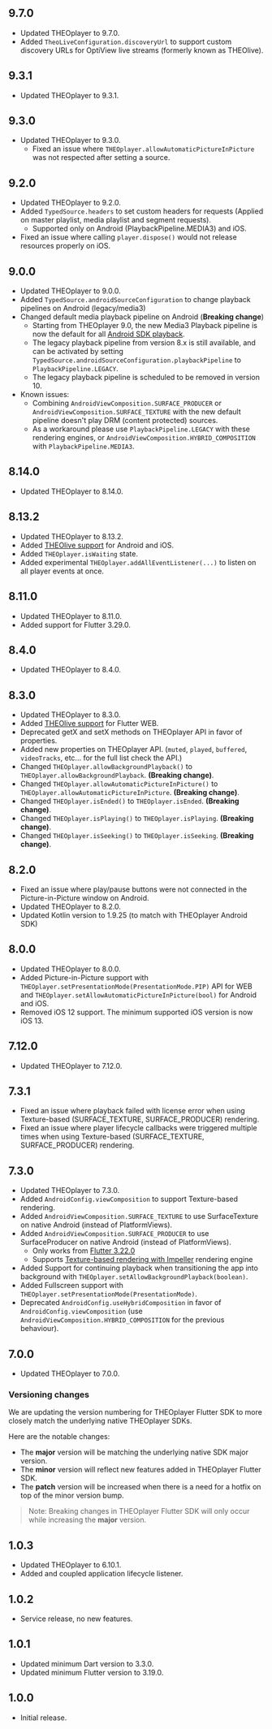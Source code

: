 ## 9.7.0

* Updated THEOplayer to 9.7.0.
* Added `TheoLiveConfiguration.discoveryUrl` to support custom discovery URLs for OptiView live streams (formerly known as THEOlive).

## 9.3.1

* Updated THEOplayer to 9.3.1.

## 9.3.0

* Updated THEOplayer to 9.3.0.
  - Fixed an issue where `THEOplayer.allowAutomaticPictureInPicture` was not respected after setting a source.

## 9.2.0

* Updated THEOplayer to 9.2.0.
* Added `TypedSource.headers` to set custom headers for requests (Applied on master playlist, media playlist and segment requests).
  - Supported only on Android (PlaybackPipeline.MEDIA3) and iOS.
* Fixed an issue where calling `player.dispose()` would not release resources properly on iOS.

## 9.0.0

* Updated THEOplayer to 9.0.0.
* Added `TypedSource.androidSourceConfiguration` to change playback pipelines on Android (legacy/media3)
* Changed default media playback pipeline on Android (**Breaking change**)
  - Starting from THEOplayer 9.0, the new Media3 Playback pipeline is now the default for all [Android SDK playback](https://www.theoplayer.com/docs/theoplayer/changelog/#-900-20250403).
  - The legacy playback pipeline from version 8.x is still available, and can be activated by setting `TypedSource.androidSourceConfiguration.playbackPipeline` to `PlaybackPipeline.LEGACY`.
  - The legacy playback pipeline is scheduled to be removed in version 10.
* Known issues:
  - Combining `AndroidViewComposition.SURFACE_PRODUCER` or `AndroidViewComposition.SURFACE_TEXTURE` with the new default pipeline doesn't play DRM (content protected) sources.
  - As a workaround please use `PlaybackPipeline.LEGACY` with these rendering engines, or `AndroidViewComposition.HYBRID_COMPOSITION` with `PlaybackPipeline.MEDIA3`.

## 8.14.0

* Updated THEOplayer to 8.14.0.

## 8.13.2

* Updated THEOplayer to 8.13.2.
* Added [THEOlive support](https://github.com/THEOplayer/flutter-theoplayer-sdk/blob/main/doc/theolive.md) for Android and iOS.
* Added `THEOplayer.isWaiting` state.
* Added experimental `THEOplayer.addAllEventListener(...)` to listen on all player events at once.

## 8.11.0

* Updated THEOplayer to 8.11.0.
* Added support for Flutter 3.29.0.

## 8.4.0

* Updated THEOplayer to 8.4.0.

## 8.3.0

* Updated THEOplayer to 8.3.0.
* Added [THEOlive support](https://github.com/THEOplayer/flutter-theoplayer-sdk/blob/main/doc/theolive.md) for Flutter WEB.
* Deprecated getX and setX methods on THEOplayer API in favor of properties.
* Added new properties on THEOplayer API. (`muted`, `played`, `buffered`, `videoTracks`, etc... for the full list check the API.)
* Changed `THEOplayer.allowBackgroundPlayback()` to `THEOplayer.allowBackgroundPlayback`. **(Breaking change)**.
* Changed `THEOplayer.allowAutomaticPictureInPicture()` to `THEOplayer.allowAutomaticPictureInPicture`. **(Breaking change)**.
* Changed `THEOplayer.isEnded()` to `THEOplayer.isEnded`. **(Breaking change)**.
* Changed `THEOplayer.isPlaying()` to `THEOplayer.isPlaying`. **(Breaking change)**.
* Changed `THEOplayer.isSeeking()` to `THEOplayer.isSeeking`. **(Breaking change)**.

## 8.2.0

* Fixed an issue where play/pause buttons were not connected in the Picture-in-Picture window on Android.
* Updated THEOplayer to 8.2.0.
* Updated Kotlin version to 1.9.25 (to match with THEOplayer Android SDK)

## 8.0.0

* Updated THEOplayer to 8.0.0.
* Added Picture-in-Picture support with `THEOplayer.setPresentationMode(PresentationMode.PIP)` API for WEB and `THEOplayer.setAllowAutomaticPictureInPicture(bool)` for Android and iOS.
* Removed iOS 12 support. The minimum supported iOS version is now iOS 13.

## 7.12.0

* Updated THEOplayer to 7.12.0.

## 7.3.1

* Fixed an issue where playback failed with license error when using Texture-based (SURFACE_TEXTURE, SURFACE_PRODUCER) rendering.
* Fixed an issue where player lifecycle callbacks were triggered multiple times when using Texture-based (SURFACE_TEXTURE, SURFACE_PRODUCER) rendering.

## 7.3.0

* Updated THEOplayer to 7.3.0.
* Added `AndroidConfig.viewComposition` to support Texture-based rendering.
* Added `AndroidViewComposition.SURFACE_TEXTURE` to use SurfaceTexture on native Android (instead of PlatformViews).
* Added `AndroidViewComposition.SURFACE_PRODUCER` to use SurfaceProducer on native Android (instead of PlatformViews).
    - Only works from [Flutter 3.22.0](https://docs.flutter.dev/release/breaking-changes/android-surface-plugins#timeline)
    - Supports [Texture-based rendering with Impeller](https://docs.flutter.dev/release/breaking-changes/android-surface-plugins#summary) rendering engine
* Added Support for continuing playback when transitioning the app into background with `THEOplayer.setAllowBackgroundPlayback(boolean)`.
* Added Fullscreen support with `THEOplayer.setPresentationMode(PresentationMode)`.
* Deprecated `AndroidConfig.useHybridComposition` in favor of `AndroidConfig.viewComposition` (use `AndroidViewComposition.HYBRID_COMPOSITION` for the previous behaviour).

## 7.0.0

* Updated THEOplayer to 7.0.0.

### Versioning changes
We are updating the version numbering for THEOplayer Flutter SDK to more closely match the underlying native THEOplayer SDKs.

Here are the notable changes:
- The **major** version will be matching the underlying native SDK major version.
- The **minor** version will reflect new features added in THEOplayer Flutter SDK.
- The **patch** version will be increased when there is a need for a hotfix on top of the minor version bump.

>Note: Breaking changes in THEOplayer Flutter SDK will only occur while increasing the **major** version.

## 1.0.3

* Updated THEOplayer to 6.10.1.
* Added and coupled application lifecycle listener.

## 1.0.2

* Service release, no new features.

## 1.0.1

* Updated minimum Dart version to 3.3.0.
* Updated minimum Flutter version to 3.19.0.

## 1.0.0

* Initial release.